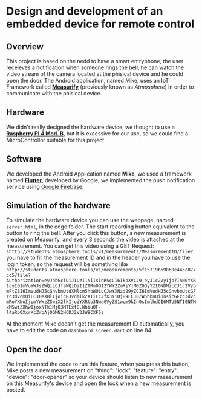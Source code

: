# Design and development of an embedded device for remote control

## Overview

This project is based on the nedd to have a smart entryphone, the user receieves a notification when someone rings the bell, he can watch the video stream of the camera located at the phisical device and he could open the door.
The Android application, named Mike, uses an IoT Framework called [**Measurify**](https://measurify.org/) (previously known as *Atmosphere*) in order to communicate with the phisical device.

## Hardware

We didn't really designed the hardware device, we thought to use a  [**Raspberry PI 4 Mod. B**](https://www.raspberrypi.org/products/raspberry-pi-4-model-b/), but it is excessive for our use, so we could find a MicroControllor suitable for this project.
## Software

We developed the Android Application named **Mike**, we used a framework named [**Flutter**](https://flutter.dev), developed by Google, we implemented the push notification service using [Google Firebase](https://firebase.google.com/).

## Simulation of the hardware
To simulate the hardware device you can use the webpage, named ```server.html```, in the edge folder. The start recording button equivalent to the button to ring the bell.
After you click this button, a new measurement is created on Measurify, and every 3 seconds the video is attached at the measurement.
You can get this video using a GET Request: 
```shttp://students.atmosphere.tools/v1/measurements/MeasurementID/file?``` 
you have to fill the measurement ID and in the header you have to use the login token, so the request will be something like 
```http://students.atmosphere.tools/v1/measurements/5f15719b59060e445c877cc5/file?Authorization=eyJhbGciOiJIUzI1NiIsInR5cCI6IkpXVCJ9.eyJ1c2VyIjp7InN0YXR1cyI6ImVuYWJsZWQiLCJfaWQiOiI1ZTRmOGI2YWY2ZmRjYjM0ZGQyY2I0NDMiLCJ1c2VybmFtZSI6ImVudHJ5cGhvbmUtdXNlcm5hbWUiLCJwYXNzd29yZCI6ImVudHJ5cGhvbmUtcGFzc3dvcmQiLCJ0eXBlIjoicHJvdmlkZXIiLCJfX3YiOjB9LCJ0ZW5hbnQiOnsicGFzc3dvcmRoYXNoIjpmYWxzZSwiX2lkIjoiYXRtb3NwaGVyZS1wcm9kIn0sImlhdCI6MTU5NTI0NTMxMSwiZXhwIjoxNTk1MjQ3MTExfQ.Whiu0F-l4aRo0XxrKcZroAj0GMN2HCDJ2V3JW8CXF5s```

At the moment Mike doesn't get the measurement ID automatically, you have to edit the code on ```dashboard_screen.dart``` on line 84.

## Open the door
We implemented the code to run this feature, when you press this button, Mike posts a new measurement on 
      "thing": "lock",
      "feature": "entry",
      "device": "door-opener"
so your device should listen to new measurement on this Measurify's device and open the lock when a new measurement is posted.






